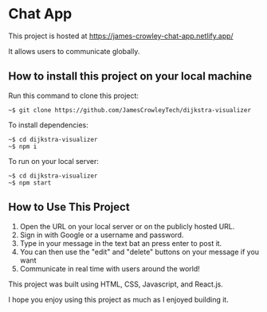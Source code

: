 # Chat App

This project is hosted at https://james-crowley-chat-app.netlify.app/

It allows users to communicate globally.

## How to install this project on your local machine

Run this command to clone this project:
```
~$ git clone https://github.com/JamesCrowleyTech/dijkstra-visualizer
```
To install dependencies:
```
~$ cd dijkstra-visualizer
~$ npm i
```
To run on your local server:
```
~$ cd dijkstra-visualizer
~$ npm start
```

## How to Use This Project

1) Open the URL on your local server or on the publicly hosted URL.
2) Sign in with Google or a username and password.
3) Type in your message in the text bat an press enter to post it.
4) You can then use the "edit" and "delete" buttons on your message if you want 
5) Communicate in real time with users around the world!

This project was built using HTML, CSS, Javascript, and React.js.

I hope you enjoy using this project as much as I enjoyed building it.
